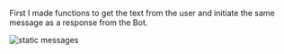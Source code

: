 First I made functions to get the text from the user and initiate the same message as a response from the Bot.


![static messages ](https://github.com/HussainAlburki/React-ChatPage/assets/88009192/360b6706-1823-4820-9ff7-2e6b8ba8d9ee)
